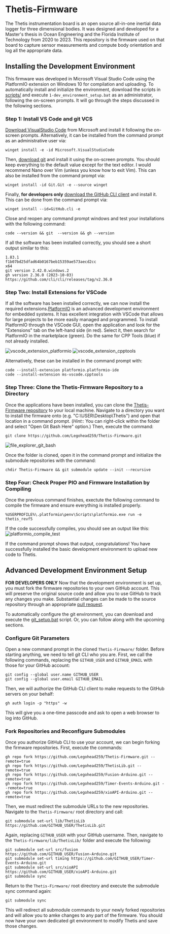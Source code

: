 # Thetis-Firmware

The Thetis instrumentation board is an open source all-in-one inertial data logger for three dimensional bodies.
It was designed and developed for a Master's thesis in Ocean Engineering and the Florida Institute of Technology from 2020 to 2023.
This repository is the firmware used on that board to capture sensor measurements and compute body orientation and log all the appropriate data.

## Installing the Development Environment
This firmware was developed in Microsoft Visual Studio Code using the PlatformIO extension on Windows 10 for compilation and uploading.
To automatically install and initialize the environment, download the scripts in [scripts/](scripts/) and execute `1-dev_environment_setup.bat` as an administrator, following the on-screen prompts.
It will go through the steps discussed in the following sections.

### Step 1: Install VS Code and git VCS
[Download VisualStudio Code](https://code.visualstudio.com/download) from Microsoft and install it following the on-screen prompts.
Alternatively, it can be installed from the command prompt as an administrative user via:

```
winget install -e -id Microsoft.VisualStudioCode
```

Then, [download git](https://git-scm.com/downloads) and install it using the on-screen prompts.
You should keep everything to the default value except for the text editor.
I would recommend Nano over Vim (unless you know how to exit Vim).
This can also be installed from the command prompt via:

```
winget install -id Git.Git -e --source winget
```

Finally, **for developers only** [download the GitHub CLI client](https://cli.github.com/) and install it.
This can be done from the command prompt via:

```
winget install --id=GitHub.cli -e
```

Close and reopen any command prompt windows and test your installations with the following command:

```
code --version && git  --version && gh --version
```

If all the software has been installed correctly, you should see a short output similar to this:

```
1.83.1
f1b07bd25dfad64b0167beb15359ae573aecd2cc
x64
git version 2.42.0.windows.2
gh version 2.36.0 (2023-10-03)
https://github.com/cli/cli/releases/tag/v2.36.0
```

### Step Two: Install Extensions for VSCode
If all the software has been installed correctly, we can now install the required extensions.[PlatformIO](https://platformio.org/) is an advanced development environment for embedded systems.
It has excellent integration with VSCode that allows for large projects to be more easily managed and programmed.
To install PlatformIO through the VSCode GUI, open the application and look for the "Extensions" tab on the left-hand side (in red).
Select it, then search for PlatformIO in the marketplace (green).
Do the same for CPP Tools (blue) if not already installed.

![vscode_extension_platformio](https://github.com/Legohead259/Thetis-Firmware/assets/8077426/b968ce42-4609-4e99-baf6-2b7141576d35)
![vscode_extension_cpptools](https://github.com/Legohead259/Thetis-Firmware/assets/8077426/0227449c-285a-4520-aa28-f5f537a7c062)

Alternatively, these can be installed in the command prompt with:

```
code --install-extension platformio.platformio-ide
code --install-extension ms-vscode.cpptools
```

### Step Three: Clone the Thetis-Firmware Repository to a Directory
Once the applications have been installed, you can clone the [Thetis-Firmware repository](https://github.com/Legohead259/Thetis-Firmware) to your local machine.
Navigate to a directory you want to install the firmware onto (e.g. "C:\USER\Desktop\Thetis\") and open that location in a command prompt.
(*Hint:*: You can right-click within the folder and select "Open Git Bash Here" option.)
Then, execute the command:

```
git clone https://github.com/Legohead259/Thetis-Firmware.git
```
![file_explorer_git_bash](https://github.com/Legohead259/Thetis-Firmware/assets/8077426/49f97793-3280-4638-8a36-77eaf7cc4e58)

Once the folder is cloned, open it in the command prompt and initialize the submodule repositories with the command:

```
chdir Thetis-Firmware && git submodule update --init --recursive
```

### Step Four: Check Proper PIO and Firmware Installation by Compiling
Once the previous command finishes, exectute the following command to compile the firmware and ensure everything is installed properly.

```
%USERPROFILE%\.platformio\penv\Scripts\platformio.exe run -e thetis_revf5
```

If the code successfully compiles, you should see an output like this:
![platformio_compile_test](https://github.com/Legohead259/Thetis-Firmware/assets/8077426/6332791e-fccd-4c3a-838b-6a45ecee166e)

If the command prompt shows that output, congratulations!
You have successfully installed the basic development environment to upload new code to Thetis.

## Advanced Development Environment Setup
**FOR DEVELOPERS ONLY**
Now that the development environment is set up, you must fork the firmware repositories to your own GitHub account.
This will preserve the original source code and allow you to use GitHub to track any changes you make.
Substantial changes can be made to the source repository through an appropriate [pull request](https://docs.github.com/en/pull-requests/collaborating-with-pull-requests/proposing-changes-to-your-work-with-pull-requests/creating-a-pull-request-from-a-fork).

To automatically configure the git environment, you can download and execute the [git_setup.bat](scripts/git_setup.bat) script.
Or, you can follow along with the upcoming sections.

### Configure Git Parameters
Open a new command prompt in the cloned `Thetis-Firmware/` folder.
Before starting anything, we need to tell git CLI who you are.
First, we call the following commands, replacing the `GITHUB_USER` and `GITHUB_EMAIL` with those for your GitHub account:

```
git config --global user.name GITHUB_USER
git config --global user.email GITHUB_EMAIL
```

Then, we will authorize the GitHub CLI client to make requests to the GitHub servers on your behalf:

```
gh auth login -p "https" -w
```

This will give you a one-time passcode and ask to open a web browser to log into GitHub.

### Fork Repositories and Reconfigure Submodules
Once you authorize GitHub CLI to use your account, we can begin forking the firmware repositories.
First, execute the commands:

```
gh repo fork https://github.com/Legohead259/Thetis-Firmware.git --remote=true
gh repo fork https://github.com/Legohead259/ThetisLib.git --remote=true
gh repo fork https://github.com/Legohead259/Fusion-Arduino.git --remote=true
gh repo fork https://github.com/Legohead259/Timer-Events-Arduino.git --remote=true
gh repo fork https://github.com/Legohead259/xioAPI-Arduino.git --remote=true
```

Then, we must redirect the submodule URLs to the new repositories.
Navigate to the `Thetis-Firmware/` root directory and call:

```
git submodule set-url lib/ThetisLib https://github.com/GITHUB_USER/ThetisLib.git
```

Again, replacing `GITHUB_USER` with your GitHub username.
Then, navigate to the `Thetis-Firmware/lib/ThetisLib/` folder and execute the following:

```
git submodule set-url src/fusion https://github.com/GITHUB_USER/Fusion-Arduino.git
git submodule set-url timing https://github.com/GITHUB_USER/Timer-Events-Arduino.git
git submodule set-url src/xioAPI https://github.com/GITHUB_USER/xioAPI-Arduino.git
git submodule sync
```

Return to the `Thetis-Firmware/` root directory and execute the submodule sync command again:

```
git submodule sync
```

This will redirect all submodule commands to your newly forked repositories and will allow you to amke changes to any part of the firmware.
You should now have your own dedicated git environment to modify Thetis and save those changes.
